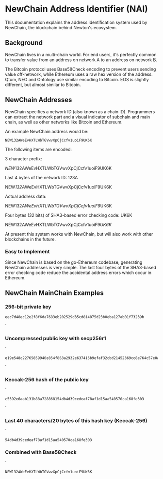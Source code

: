 # NewChain Address Identifier (NAI)

This documentation explains the address identification system used by NewChain, the blockchain behind Newton's ecosystem.

## Background

NewChain lives in a multi-chain world. For end users, it's perfectly common to transfer value from an address on network A to an address on network B.

The Bitcoin protocol uses Base58Check encoding to prevent users sending value off-network, while Ethereum uses a raw hex version of the address.
Qtum, NEO and Ontology use similar encoding to Bitcoin. EOS is slightly different, but almost similar to Bitcoin.

## NewChain Addresses

NewChain specifies a network ID (also known as a chain ID). Programmers can extract the network part and a visual indicator of subchain and main chain, as well as other networks like Bitcoin and Ethereum.

An example NewChain address would be:

```
NEW132AWeEvHXTLWbTGVwvXpCjCcfv1uoiF9UK6K
```

The following items are encoded:

3 character prefix:

*NEW*132AWeEvHXTLWbTGVwvXpCjCcfv1uoiF9UK6K

Last 4 bytes of the network ID: 123A

NEW*132A*WeEvHXTLWbTGVwvXpCjCcfv1uoiF9UK6K

Actual address data: 

NEW132A*WeEvHXTLWbTGVwvXpCjCcfv1uoiF9*UK6K

Four bytes (32 bits) of SHA3-based error checking code: UK6K

NEW132AWeEvHXTLWbTGVwvXpCjCcfv1uoiF9*UK6K*

At present this system works with NewChain, but will also work with other blockchains in the future.

### Easy to Implement

Since NewChain is based on the go-Ethereum codebase, generating NewChain addresses is very simple. The last four bytes of the SHA3-based error checking code reduce the accidental address errors which occur in Ethereum.

## NewChain MainChain Examples

### 256-bit private key

```
eec7d48ec12e2f8f6da7683eb202529d35cd814875d23b0eba127ab01f73239b
```
`
### Uncompressed public key with secp256r1
`
```
e19e548c22765859940e854f863a2932e637415b9efaf32cbd21452369cc8e764c57e0a89a0b0c64c6cebd70385c03d8f570b6baf8dcd75502404719aee84461
```
`
### Keccak-256 hash of the public key
`
```
c5592e6aab131b88a728868154db4d39cedeaf78af1d15aa540570ca168fe303
```
`
### Last 40 characters/20 bytes of this hash key (Keccak-256)
`
```
54db4d39cedeaf78af1d15aa540570ca168fe303
```

### Combined with Base58Check
`
```
NEW132AWeEvHXTLWbTGVwvXpCjCcfv1uoiF9UK6K
```
